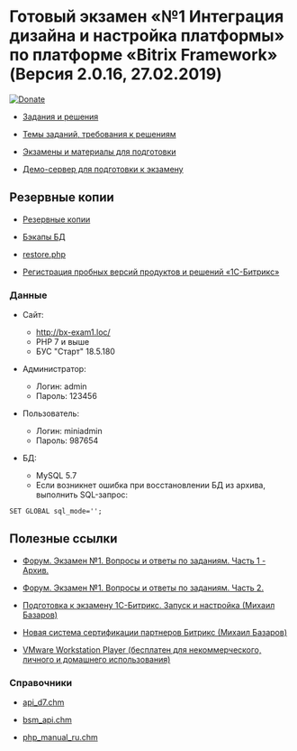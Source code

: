 # Готовый экзамен «№1 Интеграция дизайна и настройка платформы» по платформе «Bitrix Framework» (Версия 2.0.16, 27.02.2019)

[![Donate](https://img.shields.io/badge/Donate-Yandex.Money-green.svg)](https://money.yandex.ru/to/410013131142938)

* [Задания и решения](./wiki/tasks/tasks.md)

* [Темы заданий, требования к решениям](./wiki/pubinfo/Ex1Description.pdf)

* [Экзамены и материалы для подготовки](https://academy.1c-bitrix.ru/certification/exams.php)

* [Демо-сервер для подготовки к экзамену](https://training.1c-bitrix.ru/upload/exam_dev/pubinfo/demo-server.pdf)

## Резервные копии

* [Резервные копии](https://yadi.sk/d/mcvwEOQUAaIclQ)

* [Бэкапы БД](https://github.com/avshatalov48/bx.exam1/tree/master/bitrix/backup)

* [restore.php](http://www.1c-bitrix.ru/download/scripts/restore.php)

* [Регистрация пробных версий продуктов и решений «1С-Битрикс»](https://www.1c-bitrix.ru/bsm_register.php)

### Данные

* Сайт:
    * http://bx-exam1.loc/
    * PHP 7 и выше
    * БУС "Старт" 18.5.180

* Администратор:
    * Логин: admin
    * Пароль: 123456

* Пользователь:
    * Логин: miniadmin
    * Пароль: 987654

* БД:
    * MySQL 5.7
    * Если возникнет ошибка при восстановлении БД из архива, выполнить SQL-запрос:
````
SET GLOBAL sql_mode='';
````

## Полезные ссылки

* [Форум. Экзамен №1. Вопросы и ответы по заданиям. Часть 1 - Архив.](https://dev.1c-bitrix.ru/community/forums/forum6/topic83379/)

* [Форум. Экзамен №1. Вопросы и ответы по заданиям. Часть 2.](https://dev.1c-bitrix.ru/community/forums/forum6/topic96483/)

* [Подготовка к экзамену 1С-Битрикс. Запуск и настройка (Михаил Базаров)](https://www.youtube.com/watch?v=9wqmgVOoZVU)

* [Новая система сертификации партнеров Битрикс (Михаил Базаров)](https://www.youtube.com/watch?v=Gq1AnUsgnZE)

* [VMware Workstation Player (бесплатен для некоммерческого, личного и домашнего использования)](https://www.vmware.com/products/workstation-player/workstation-player-evaluation.html)

### Справочники

* [api_d7.chm](https://training.1c-bitrix.ru/upload/exam_dev/pubinfo/api_d7.chm)

* [bsm_api.chm](https://training.1c-bitrix.ru/upload/exam_dev/pubinfo/bsm_api.chm)

* [php_manual_ru.chm](https://training.1c-bitrix.ru/upload/exam_dev/pubinfo/php_manual_ru.chm)